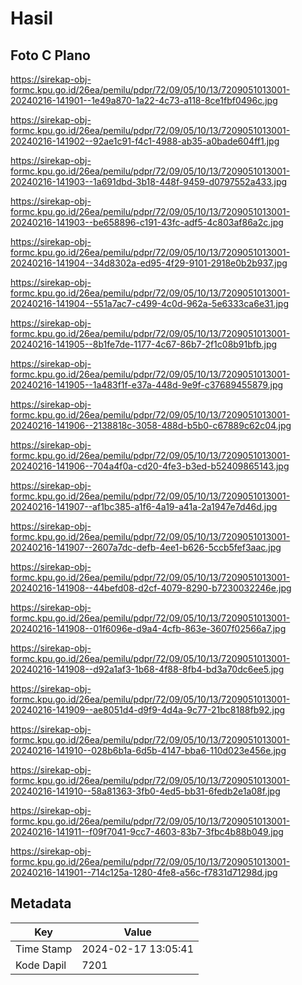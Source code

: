 # Hasil

## Foto C Plano

https://sirekap-obj-formc.kpu.go.id/26ea/pemilu/pdpr/72/09/05/10/13/7209051013001-20240216-141901--1e49a870-1a22-4c73-a118-8ce1fbf0496c.jpg

https://sirekap-obj-formc.kpu.go.id/26ea/pemilu/pdpr/72/09/05/10/13/7209051013001-20240216-141902--92ae1c91-f4c1-4988-ab35-a0bade604ff1.jpg

https://sirekap-obj-formc.kpu.go.id/26ea/pemilu/pdpr/72/09/05/10/13/7209051013001-20240216-141903--1a691dbd-3b18-448f-9459-d0797552a433.jpg

https://sirekap-obj-formc.kpu.go.id/26ea/pemilu/pdpr/72/09/05/10/13/7209051013001-20240216-141903--be658896-c191-43fc-adf5-4c803af86a2c.jpg

https://sirekap-obj-formc.kpu.go.id/26ea/pemilu/pdpr/72/09/05/10/13/7209051013001-20240216-141904--34d8302a-ed95-4f29-9101-2918e0b2b937.jpg

https://sirekap-obj-formc.kpu.go.id/26ea/pemilu/pdpr/72/09/05/10/13/7209051013001-20240216-141904--551a7ac7-c499-4c0d-962a-5e6333ca6e31.jpg

https://sirekap-obj-formc.kpu.go.id/26ea/pemilu/pdpr/72/09/05/10/13/7209051013001-20240216-141905--8b1fe7de-1177-4c67-86b7-2f1c08b91bfb.jpg

https://sirekap-obj-formc.kpu.go.id/26ea/pemilu/pdpr/72/09/05/10/13/7209051013001-20240216-141905--1a483f1f-e37a-448d-9e9f-c37689455879.jpg

https://sirekap-obj-formc.kpu.go.id/26ea/pemilu/pdpr/72/09/05/10/13/7209051013001-20240216-141906--2138818c-3058-488d-b5b0-c67889c62c04.jpg

https://sirekap-obj-formc.kpu.go.id/26ea/pemilu/pdpr/72/09/05/10/13/7209051013001-20240216-141906--704a4f0a-cd20-4fe3-b3ed-b52409865143.jpg

https://sirekap-obj-formc.kpu.go.id/26ea/pemilu/pdpr/72/09/05/10/13/7209051013001-20240216-141907--af1bc385-a1f6-4a19-a41a-2a1947e7d46d.jpg

https://sirekap-obj-formc.kpu.go.id/26ea/pemilu/pdpr/72/09/05/10/13/7209051013001-20240216-141907--2607a7dc-defb-4ee1-b626-5ccb5fef3aac.jpg

https://sirekap-obj-formc.kpu.go.id/26ea/pemilu/pdpr/72/09/05/10/13/7209051013001-20240216-141908--44befd08-d2cf-4079-8290-b7230032246e.jpg

https://sirekap-obj-formc.kpu.go.id/26ea/pemilu/pdpr/72/09/05/10/13/7209051013001-20240216-141908--01f6096e-d9a4-4cfb-863e-3607f02566a7.jpg

https://sirekap-obj-formc.kpu.go.id/26ea/pemilu/pdpr/72/09/05/10/13/7209051013001-20240216-141908--d92a1af3-1b68-4f88-8fb4-bd3a70dc6ee5.jpg

https://sirekap-obj-formc.kpu.go.id/26ea/pemilu/pdpr/72/09/05/10/13/7209051013001-20240216-141909--ae8051d4-d9f9-4d4a-9c77-21bc8188fb92.jpg

https://sirekap-obj-formc.kpu.go.id/26ea/pemilu/pdpr/72/09/05/10/13/7209051013001-20240216-141910--028b6b1a-6d5b-4147-bba6-110d023e456e.jpg

https://sirekap-obj-formc.kpu.go.id/26ea/pemilu/pdpr/72/09/05/10/13/7209051013001-20240216-141910--58a81363-3fb0-4ed5-bb31-6fedb2e1a08f.jpg

https://sirekap-obj-formc.kpu.go.id/26ea/pemilu/pdpr/72/09/05/10/13/7209051013001-20240216-141911--f09f7041-9cc7-4603-83b7-3fbc4b88b049.jpg

https://sirekap-obj-formc.kpu.go.id/26ea/pemilu/pdpr/72/09/05/10/13/7209051013001-20240216-141901--714c125a-1280-4fe8-a56c-f7831d71298d.jpg


## Metadata

| Key        | Value               |
| ---------- | ------------------- |
| Time Stamp | 2024-02-17 13:05:41 |
| Kode Dapil | 7201                |



